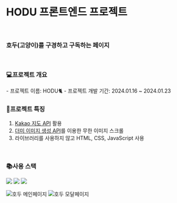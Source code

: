 <h1>HODU 프론트엔드 프로젝트</h1>

<br>
<h3><b>호두(고양이)를 구경하고 구독하는 페이지</b></h3>
<br>

<h3>💻프로젝트 개요</h3>
- 프로젝트 이름: HODU🐈
- 프로젝트 개발 기간: 2024.01.16 ~ 2024.01.23

<br>

<h3>📕프로젝트 특징</h3>

1. [Kakao 지도 API](https://apis.map.kakao.com/) 활용
2. [더미 이미지 생성 API](https://picsum.photos/)를 이용한 무한 이미지 스크롤
3. 라이브러리를 사용하지 않고 HTML, CSS, JavaScript 사용


<br>

<h3>📚사용 스택</h3>
<img src="https://img.shields.io/badge/html5-E34F26?style=for-the-badge&logo=html5&logoColor=white"/> <img src="https://img.shields.io/badge/css3-1572B6?style=for-the-badge&logo=css3&logoColor=white"/> <img src="https://img.shields.io/badge/JavaScript-F7DF1E?style=for-the-badge&logo=JavaScript&logoColor=white"/>

<br>

![호두 메인페이지](https://github.com/kanghanju/hodu-frontend-project/assets/66769475/a5022f5c-2df9-479c-9ee0-6f02285df9ce)
![호두 모달페이지](https://github.com/kanghanju/hodu-frontend-project/assets/66769475/33826358-a117-4db1-ba49-bcba41716d4a)



